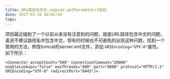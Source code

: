 ```yaml
---
title: URL路径含中文,requset.getParameter()乱码
date: 2017-01-18 16:01:59
tags: 
---
```


项目最近碰到了一个以前从来没有注意到的问题，就是URL路径包含中文的问题，虽说不建议路径名中包含中文，但有的时候也不可避免的出现这种问题，找到一个管用的方法，修改tomcat的server.xml文件，添加 `URIEncoding="UTF-8"`属性。如下所示：

    <Connector acceptCount="500" connectionTimeout="20000" enableLookups="false" maxThreads="400" port="8080" protocol="HTTP/1.1" URIEncoding="UTF-8" redirectPort="8443"/>